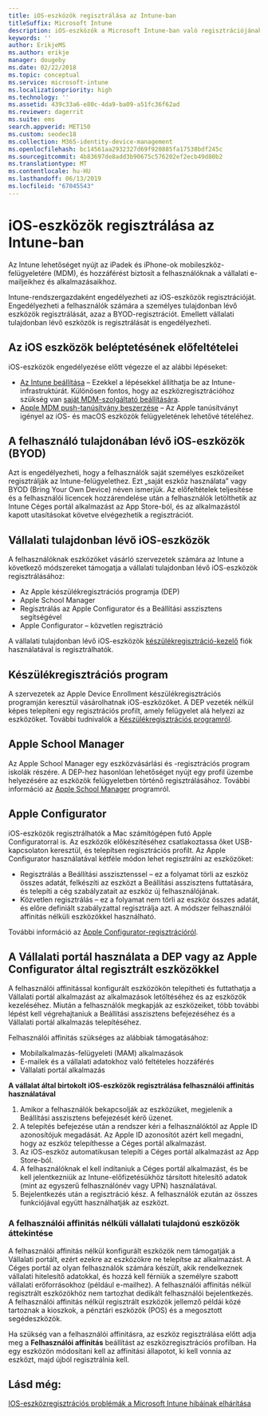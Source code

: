 ```yaml
---
title: iOS-eszközök regisztrálása az Intune-ban
titleSuffix: Microsoft Intune
description: iOS-eszközök a Microsoft Intune-ban való regisztrációjának beállítása.
keywords: ''
author: ErikjeMS
ms.author: erikje
manager: dougeby
ms.date: 02/22/2018
ms.topic: conceptual
ms.service: microsoft-intune
ms.localizationpriority: high
ms.technology: ''
ms.assetid: 439c33a6-e80c-4da9-ba09-a51fc36f62ad
ms.reviewer: dagerrit
ms.suite: ems
search.appverid: MET150
ms.custom: seodec18
ms.collection: M365-identity-device-management
ms.openlocfilehash: bc14561aa2932327d69f920885fa17538bdf245c
ms.sourcegitcommit: 4b83697de8add3b90675c576202ef2ecb49d80b2
ms.translationtype: MT
ms.contentlocale: hu-HU
ms.lasthandoff: 06/13/2019
ms.locfileid: "67045543"
---
```

# <a name="enroll-ios-devices-in-intune"></a>iOS-eszközök regisztrálása az Intune-ban

Az Intune lehetőséget nyújt az iPadek és iPhone-ok mobileszköz-felügyeletére (MDM), és hozzáférést biztosít a felhasználóknak a vállalati e-mailjeikhez és alkalmazásaikhoz.

Intune-rendszergazdaként engedélyezheti az iOS-eszközök regisztrációját. Engedélyezheti a felhasználók számára a személyes tulajdonban lévő eszközök regisztrálását, azaz a BYOD-regisztrációt. Emellett vállalati tulajdonban lévő eszközök is regisztrálását is engedélyezheti.

## <a name="prerequisites-for-ios-enrollment"></a>Az iOS eszközök beléptetésének előfeltételei
iOS-eszközök engedélyezése előtt végezze el az alábbi lépéseket:
- [Az Intune beállítása](setup-steps.md) – Ezekkel a lépésekkel állíthatja be az Intune-infrastruktúrát. Különösen fontos, hogy az eszközregisztrációhoz szükség van [saját MDM-szolgáltató beállítására](mdm-authority-set.md).
- [Apple MDM push-tanúsítvány beszerzése](apple-mdm-push-certificate-get.md) – Az Apple tanúsítványt igényel az iOS- és macOS eszközök felügyeletének lehetővé tételéhez.

## <a name="user-owned-ios-devices-byod"></a>A felhasználó tulajdonában lévő iOS-eszközök (BYOD)

Azt is engedélyezheti, hogy a felhasználók saját személyes eszközeiket regisztrálják az Intune-felügyelethez. Ezt „saját eszköz használata” vagy BYOD (Bring Your Own Device) néven ismerjük. Az előfeltételek teljesítése és a felhasználói licencek hozzárendelése után a felhasználók letölthetik az Intune Céges portál alkalmazást az App Store-ból, és az alkalmazástól kapott utasításokat követve elvégezhetik a regisztrációt.

## <a name="company-owned-ios-devices"></a>Vállalati tulajdonban lévő iOS-eszközök
A felhasználóknak eszközöket vásárló szervezetek számára az Intune a következő módszereket támogatja a vállalati tulajdonban lévő iOS-eszközök regisztrálásához:

- Az Apple készülékregisztrációs programja (DEP)
- Apple School Manager
- Regisztrálás az Apple Configurator és a Beállítási asszisztens segítségével
- Apple Configurator – közvetlen regisztráció

A vállalati tulajdonban lévő iOS-eszközök [készülékregisztráció-kezelő](device-enrollment-manager-enroll.md) fiók használatával is regisztrálhatók.

## <a name="device-enrollment-program"></a>Készülékregisztrációs program
A szervezetek az Apple Device Enrollment készülékregisztrációs programján keresztül vásárolhatnak iOS-eszközöket. A DEP vezeték nélkül képes telepíteni egy regisztrációs profilt, amely felügyelet alá helyezi az eszközöket. További tudnivalók a [Készülékregisztrációs programról](device-enrollment-program-enroll-ios.md).

## <a name="apple-school-manager"></a>Apple School Manager
Az Apple School Manager egy eszközvásárlási és -regisztrációs program iskolák részére. A DEP-hez hasonlóan lehetőséget nyújt egy profil üzembe helyezésére az eszközök felügyeletben történő regisztrálásához. További információ az [Apple School Manager](apple-school-manager-set-up-ios.md) programról.

## <a name="apple-configurator"></a>Apple Configurator
iOS-eszközök regisztrálhatók a Mac számítógépen futó Apple Configuratorral is. Az eszközök előkészítéséhez csatlakoztassa őket USB-kapcsolaton keresztül, és telepítsen regisztrációs profilt. Az Apple Configurator használatával kétféle módon lehet regisztrálni az eszközöket:
- Regisztrálás a Beállítási asszisztenssel – ez a folyamat törli az eszköz összes adatát, felkészíti az eszközt a Beállítási asszisztens futtatására, és telepíti a cég szabályzatait az eszköz új felhasználójának.
- Közvetlen regisztrálás – ez a folyamat nem törli az eszköz összes adatát, és előre definiált szabályzattal regisztrálja azt. A módszer felhasználói affinitás nélküli eszközökkel használható.

További információ az [Apple Configurator-regisztrációról](apple-configurator-setup-assistant-enroll-ios.md).

## <a name="use-the-company-portal-on-dep-enrolled-or-apple-configurator-enrolled-devices"></a>A Vállalati portál használata a DEP vagy az Apple Configurator által regisztrált eszközökkel

A felhasználói affinitással konfigurált eszközökön telepítheti és futtathatja a Vállalati portál alkalmazást az alkalmazások letöltéséhez és az eszközök kezeléséhez. Miután a felhasználók megkapják az eszközeiket, több további lépést kell végrehajtaniuk a Beállítási asszisztens befejezéséhez és a Vállalati portál alkalmazás telepítéséhez.

Felhasználói affinitás szükséges az alábbiak támogatásához:
  - Mobilalkalmazás-felügyeleti (MAM) alkalmazások
  - E-mailek és a vállalati adatokhoz való feltételes hozzáférés
  - Vállalati portál alkalmazás

**A vállalat által birtokolt iOS-eszközök regisztrálása felhasználói affinitás használatával**
1. Amikor a felhasználók bekapcsolják az eszközüket, megjelenik a Beállítási asszisztens befejezését kérő üzenet. 
2. A telepítés befejezése után a rendszer kéri a felhasználóktól az Apple ID azonosítójuk megadását. Az Apple ID azonosítót azért kell megadni, hogy az eszköz telepíthesse a Céges portál alkalmazást. 
3. Az iOS-eszköz automatikusan telepíti a Céges portál alkalmazást az App Store-ból.
4. A felhasználóknak el kell indítaniuk a Céges portál alkalmazást, és be kell jelentkezniük az Intune-előfizetésükhöz társított hitelesítő adatok (mint az egyszerű felhasználónév vagy UPN) használatával. 
5. Bejelentkezés után a regisztráció kész. A felhasználók ezután az összes funkciójával együtt használhatják az eszközt.

### <a name="about-corporate-owned-managed-devices-with-no-user-affinity"></a>A felhasználói affinitás nélküli vállalati tulajdonú eszközök áttekintése

A felhasználói affinitás nélkül konfigurált eszközök nem támogatják a Vállalati portált, ezért ezekre az eszközökre ne telepítse az alkalmazást. A Céges portál az olyan felhasználók számára készült, akik rendelkeznek vállalati hitelesítő adatokkal, és hozzá kell férniük a személyre szabott vállalati erőforrásokhoz (például e-mailhez). A felhasználói affinitás nélkül regisztrált eszközökhöz nem tartozhat dedikált felhasználói bejelentkezés. A felhasználói affinitás nélkül regisztrált eszközök jellemző példái közé tartoznak a kioszkok, a pénztári eszközök (POS) és a megosztott segédeszközök.

Ha szükség van a felhasználói affinitásra, az eszköz regisztrálása előtt adja meg a **Felhasználói affinitás** beállítást az eszközregisztrációs profilban. Ha egy eszközön módosítani kell az affinitási állapotot, ki kell vonnia az eszközt, majd újból regisztrálnia kell.

## <a name="see-also"></a>Lásd még:

[IOS-eszközregisztrációs problémák a Microsoft Intune hibáinak elhárítása](https://support.microsoft.com/help/4039809)
